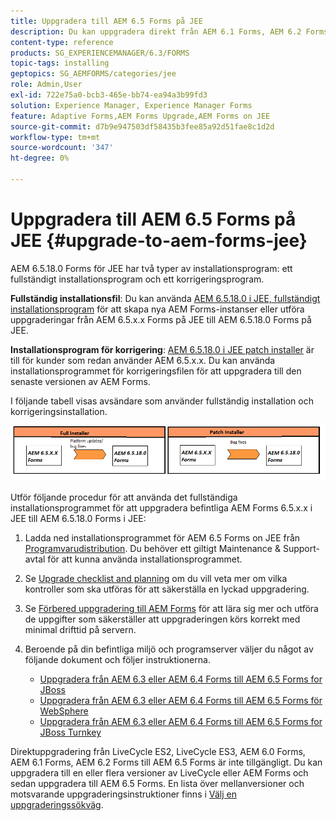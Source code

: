 ```yaml
---
title: Uppgradera till AEM 6.5 Forms på JEE
description: Du kan uppgradera direkt från AEM 6.1 Forms, AEM 6.2 Forms och LiveCycle ES4 SP1 till AEM 6.3 Forms.
content-type: reference
products: SG_EXPERIENCEMANAGER/6.3/FORMS
topic-tags: installing
geptopics: SG_AEMFORMS/categories/jee
role: Admin,User
exl-id: 722e75a0-bcb3-465e-bb74-ea94a3b99fd3
solution: Experience Manager, Experience Manager Forms
feature: Adaptive Forms,AEM Forms Upgrade,AEM Forms on JEE
source-git-commit: d7b9e947503df58435b3fee85a92d51fae8c1d2d
workflow-type: tm+mt
source-wordcount: '347'
ht-degree: 0%

---
```


# Uppgradera till AEM 6.5 Forms på JEE {#upgrade-to-aem-forms-jee}

AEM 6.5.18.0 Forms för JEE har två typer av installationsprogram: ett fullständigt installationsprogram och ett korrigeringsprogram.

**Fullständig installationsfil**: Du kan använda [AEM 6.5.18.0 i JEE, fullständigt installationsprogram](https://experienceleague.adobe.com/docs/experience-manager-release-information/aem-release-updates/forms-updates/aem-forms-releases.html) för att skapa nya AEM Forms-instanser eller utföra uppgraderingar från AEM 6.5.x.x Forms på JEE till AEM 6.5.18.0 Forms på JEE.

**Installationsprogram för korrigering**: [AEM 6.5.18.0 i JEE patch installer](https://experienceleague.adobe.com/docs/experience-manager-release-information/aem-release-updates/forms-updates/aem-forms-releases.html) är till för kunder som redan använder AEM 6.5.x.x. Du kan använda installationsprogrammet för korrigeringsfilen för att uppgradera till den senaste versionen av AEM Forms.

I följande tabell visas avsändare som använder fullständig installation och korrigeringsinstallation.

![Installationsscenario för fullständig installation och korrigering](assets/full-and-patch-installer.png)

Utför följande procedur för att använda det fullständiga installationsprogrammet för att uppgradera befintliga AEM Forms 6.5.x.x i JEE till AEM 6.5.18.0 Forms i JEE:

1. Ladda ned installationsprogrammet för AEM 6.5 Forms on JEE från [Programvarudistribution](https://experience.adobe.com/#/downloads/content/software-distribution/en/aem.html). Du behöver ett giltigt Maintenance &amp; Support-avtal för att kunna använda installationsprogrammet.
1. Se [Upgrade checklist and planning](https://www.adobe.com/go/learn_aemforms_upgrade_checklist_65) om du vill veta mer om vilka kontroller som ska utföras för att säkerställa en lyckad uppgradering.
1. Se [Förbered uppgradering till AEM Forms](https://www.adobe.com/go/learn_aemforms_prepareupgrade_65) för att lära sig mer och utföra de uppgifter som säkerställer att uppgraderingen körs korrekt med minimal drifttid på servern.
1. Beroende på din befintliga miljö och programserver väljer du något av följande dokument och följer instruktionerna.

   * [Uppgradera från AEM 6.3 eller AEM 6.4 Forms till AEM 6.5 Forms for JBoss](https://www.adobe.com/go/learn_aemforms_upgradeJBoss_65)
   * [Uppgradera från AEM 6.3 eller AEM 6.4 Forms till AEM 6.5 Forms för WebSphere](https://www.adobe.com/go/learn_aemforms_upgradeWebSphere_65)
   * [Uppgradera från AEM 6.3 eller AEM 6.4 Forms till AEM 6.5 Forms for JBoss Turnkey](https://www.adobe.com/go/learn_aemforms_upgradeTurnkey_65)

Direktuppgradering från LiveCycle ES2, LiveCycle ES3, AEM 6.0 Forms, AEM 6.1 Forms, AEM 6.2 Forms till AEM 6.5 Forms är inte tillgängligt. Du kan uppgradera till en eller flera versioner av LiveCycle eller AEM Forms och sedan uppgradera till AEM 6.5 Forms. En lista över mellanversioner och motsvarande uppgraderingsinstruktioner finns i [Välj en uppgraderingssökväg](upgrade.md).
